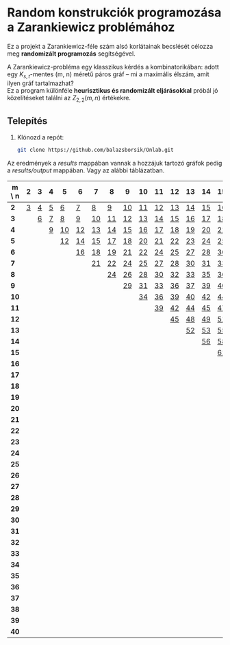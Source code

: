 # Random konstrukciók programozása a Zarankiewicz problémához

Ez a projekt a Zarankiewicz-féle szám alsó korlátainak becslését célozza meg **randomizált programozás** segítségével.

A Zarankiewicz-probléma egy klasszikus kérdés a kombinatorikában: adott egy $K_{s,t}$-mentes (m, n) méretű páros gráf – mi a maximális élszám, amit ilyen gráf tartalmazhat?  
Ez a program különféle **heurisztikus és randomizált eljárásokkal** próbál jó közelítéseket találni az $Z_{2,2}(m, n)$ értékekre.

## Telepítés

1. Klónozd a repót:
   ```bash
   git clone https://github.com/balazsborsik/Onlab.git
   ```

Az eredmények a *results* mappában vannak a hozzájuk tartozó gráfok pedig a *results/output* mappában. Vagy az alábbi táblázatban.

| m \ n | 2 | 3 | 4 | 5 | 6 | 7 | 8 | 9 | 10 | 11 | 12 | 13 | 14 | 15 | 16 | 17 | 18 | 19 | 20 | 21 | 22 | 23 | 24 | 25 | 26 | 27 | 28 | 29 | 30 | 31 | 32 | 33 | 34 | 35 | 36 | 37 | 38 | 39 | 40 |
|---|---|---|---|---|---|---|---|---|---|---|---|---|---|---|---|---|---|---|---|---|---|---|---|---|---|---|---|---|---|---|---|---|---|---|---|---|---|---|---|
| **2** | [3](results/output/Z2_2_2_2_3.txt) | [4](results/output/Z2_3_2_2_4.txt) | [5](results/output/Z2_4_2_2_5.txt) | [6](results/output/Z2_5_2_2_6.txt) | [7](results/output/Z2_6_2_2_7.txt) | [8](results/output/Z2_7_2_2_8.txt) | [9](results/output/Z2_8_2_2_9.txt) | [10](results/output/Z2_9_2_2_10.txt) | [11](results/output/Z2_10_2_2_11.txt) | [12](results/output/Z2_11_2_2_12.txt) | [13](results/output/Z2_12_2_2_13.txt) | [14](results/output/Z2_13_2_2_14.txt) | [15](results/output/Z2_14_2_2_15.txt) | [16](results/output/Z2_15_2_2_16.txt) | [17](results/output/Z2_16_2_2_17.txt) | [18](results/output/Z2_17_2_2_18.txt) | [19](results/output/Z2_18_2_2_19.txt) | [20](results/output/Z2_19_2_2_20.txt) | [21](results/output/Z2_20_2_2_21.txt) | [22](results/output/Z2_21_2_2_22.txt) | [23](results/output/Z2_22_2_2_23.txt) | [24](results/output/Z2_23_2_2_24.txt) | [25](results/output/Z2_24_2_2_25.txt) | [26](results/output/Z2_25_2_2_26.txt) | [27](results/output/Z2_26_2_2_27.txt) | [28](results/output/Z2_27_2_2_28.txt) | [29](results/output/Z2_28_2_2_29.txt) | [30](results/output/Z2_29_2_2_30.txt) | [31](results/output/Z2_30_2_2_31.txt) | [32](results/output/Z2_31_2_2_32.txt) | [33](results/output/Z2_32_2_2_33.txt) | [34](results/output/Z2_33_2_2_34.txt) | [35](results/output/Z2_34_2_2_35.txt) | [36](results/output/Z2_35_2_2_36.txt) | [37](results/output/Z2_36_2_2_37.txt) | [38](results/output/Z2_37_2_2_38.txt) | [39](results/output/Z2_38_2_2_39.txt) | [40](results/output/Z2_39_2_2_40.txt) | [41](results/output/Z2_40_2_2_41.txt) |
| **3** |   | [6](results/output/Z3_3_2_2_6.txt) | [7](results/output/Z3_4_2_2_7.txt) | [8](results/output/Z3_5_2_2_8.txt) | [9](results/output/Z3_6_2_2_9.txt) | [10](results/output/Z3_7_2_2_10.txt) | [11](results/output/Z3_8_2_2_11.txt) | [12](results/output/Z3_9_2_2_12.txt) | [13](results/output/Z3_10_2_2_13.txt) | [14](results/output/Z3_11_2_2_14.txt) | [15](results/output/Z3_12_2_2_15.txt) | [16](results/output/Z3_13_2_2_16.txt) | [17](results/output/Z3_14_2_2_17.txt) | [18](results/output/Z3_15_2_2_18.txt) | [19](results/output/Z3_16_2_2_19.txt) | [20](results/output/Z3_17_2_2_20.txt) | [21](results/output/Z3_18_2_2_21.txt) | [22](results/output/Z3_19_2_2_22.txt) | [23](results/output/Z3_20_2_2_23.txt) | [24](results/output/Z3_21_2_2_24.txt) | [25](results/output/Z3_22_2_2_25.txt) | [26](results/output/Z3_23_2_2_26.txt) | [27](results/output/Z3_24_2_2_27.txt) | [28](results/output/Z3_25_2_2_28.txt) | [29](results/output/Z3_26_2_2_29.txt) | [30](results/output/Z3_27_2_2_30.txt) | [31](results/output/Z3_28_2_2_31.txt) | [32](results/output/Z3_29_2_2_32.txt) | [33](results/output/Z3_30_2_2_33.txt) | [34](results/output/Z3_31_2_2_34.txt) | [35](results/output/Z3_32_2_2_35.txt) | [36](results/output/Z3_33_2_2_36.txt) | [37](results/output/Z3_34_2_2_37.txt) | [38](results/output/Z3_35_2_2_38.txt) | [39](results/output/Z3_36_2_2_39.txt) | [40](results/output/Z3_37_2_2_40.txt) | [41](results/output/Z3_38_2_2_41.txt) | [42](results/output/Z3_39_2_2_42.txt) | [43](results/output/Z3_40_2_2_43.txt) |
| **4** |   |   | [9](results/output/Z4_4_2_2_9.txt) | [10](results/output/Z4_5_2_2_10.txt) | [12](results/output/Z4_6_2_2_12.txt) | [13](results/output/Z4_7_2_2_13.txt) | [14](results/output/Z4_8_2_2_14.txt) | [15](results/output/Z4_9_2_2_15.txt) | [16](results/output/Z4_10_2_2_16.txt) | [17](results/output/Z4_11_2_2_17.txt) | [18](results/output/Z4_12_2_2_18.txt) | [19](results/output/Z4_13_2_2_19.txt) | [20](results/output/Z4_14_2_2_20.txt) | [21](results/output/Z4_15_2_2_21.txt) | [22](results/output/Z4_16_2_2_22.txt) | [23](results/output/Z4_17_2_2_23.txt) | [24](results/output/Z4_18_2_2_24.txt) | [25](results/output/Z4_19_2_2_25.txt) | [26](results/output/Z4_20_2_2_26.txt) | [27](results/output/Z4_21_2_2_27.txt) | [28](results/output/Z4_22_2_2_28.txt) | [29](results/output/Z4_23_2_2_29.txt) | [30](results/output/Z4_24_2_2_30.txt) | [31](results/output/Z4_25_2_2_31.txt) | [32](results/output/Z4_26_2_2_32.txt) | [33](results/output/Z4_27_2_2_33.txt) | [34](results/output/Z4_28_2_2_34.txt) | [35](results/output/Z4_29_2_2_35.txt) | [36](results/output/Z4_30_2_2_36.txt) | [37](results/output/Z4_31_2_2_37.txt) | [38](results/output/Z4_32_2_2_38.txt) | [39](results/output/Z4_33_2_2_39.txt) | [40](results/output/Z4_34_2_2_40.txt) | [41](results/output/Z4_35_2_2_41.txt) | [42](results/output/Z4_36_2_2_42.txt) | [43](results/output/Z4_37_2_2_43.txt) | [44](results/output/Z4_38_2_2_44.txt) | [45](results/output/Z4_39_2_2_45.txt) | [46](results/output/Z4_40_2_2_46.txt) |
| **5** |   |   |   | [12](results/output/Z5_5_2_2_12.txt) | [14](results/output/Z5_6_2_2_14.txt) | [15](results/output/Z5_7_2_2_15.txt) | [17](results/output/Z5_8_2_2_17.txt) | [18](results/output/Z5_9_2_2_18.txt) | [20](results/output/Z5_10_2_2_20.txt) | [21](results/output/Z5_11_2_2_21.txt) | [22](results/output/Z5_12_2_2_22.txt) | [23](results/output/Z5_13_2_2_23.txt) | [24](results/output/Z5_14_2_2_24.txt) | [25](results/output/Z5_15_2_2_25.txt) | [26](results/output/Z5_16_2_2_26.txt) | [27](results/output/Z5_17_2_2_27.txt) | [28](results/output/Z5_18_2_2_28.txt) | [29](results/output/Z5_19_2_2_29.txt) | [30](results/output/Z5_20_2_2_30.txt) | [31](results/output/Z5_21_2_2_31.txt) | [32](results/output/Z5_22_2_2_32.txt) | [33](results/output/Z5_23_2_2_33.txt) | [34](results/output/Z5_24_2_2_34.txt) | [35](results/output/Z5_25_2_2_35.txt) | [36](results/output/Z5_26_2_2_36.txt) | [37](results/output/Z5_27_2_2_37.txt) | [38](results/output/Z5_28_2_2_38.txt) | [39](results/output/Z5_29_2_2_39.txt) | [40](results/output/Z5_30_2_2_40.txt) | [41](results/output/Z5_31_2_2_41.txt) | [42](results/output/Z5_32_2_2_42.txt) | [43](results/output/Z5_33_2_2_43.txt) | [44](results/output/Z5_34_2_2_44.txt) | [45](results/output/Z5_35_2_2_45.txt) | [46](results/output/Z5_36_2_2_46.txt) | [47](results/output/Z5_37_2_2_47.txt) | [48](results/output/Z5_38_2_2_48.txt) | [49](results/output/Z5_39_2_2_49.txt) | [50](results/output/Z5_40_2_2_50.txt) |
| **6** |   |   |   |   | [16](results/output/Z6_6_2_2_16.txt) | [18](results/output/Z6_7_2_2_18.txt) | [19](results/output/Z6_8_2_2_19.txt) | [21](results/output/Z6_9_2_2_21.txt) | [22](results/output/Z6_10_2_2_22.txt) | [24](results/output/Z6_11_2_2_24.txt) | [25](results/output/Z6_12_2_2_25.txt) | [27](results/output/Z6_13_2_2_27.txt) | [28](results/output/Z6_14_2_2_28.txt) | [30](results/output/Z6_15_2_2_30.txt) | [31](results/output/Z6_16_2_2_31.txt) | [32](results/output/Z6_17_2_2_32.txt) | [33](results/output/Z6_18_2_2_33.txt) | [34](results/output/Z6_19_2_2_34.txt) | [35](results/output/Z6_20_2_2_35.txt) | [36](results/output/Z6_21_2_2_36.txt) | [37](results/output/Z6_22_2_2_37.txt) | [38](results/output/Z6_23_2_2_38.txt) | [39](results/output/Z6_24_2_2_39.txt) | [40](results/output/Z6_25_2_2_40.txt) | [41](results/output/Z6_26_2_2_41.txt) | [42](results/output/Z6_27_2_2_42.txt) | [43](results/output/Z6_28_2_2_43.txt) | [44](results/output/Z6_29_2_2_44.txt) | [45](results/output/Z6_30_2_2_45.txt) | [46](results/output/Z6_31_2_2_46.txt) | [47](results/output/Z6_32_2_2_47.txt) | [48](results/output/Z6_33_2_2_48.txt) | [49](results/output/Z6_34_2_2_49.txt) | [50](results/output/Z6_35_2_2_50.txt) | [51](results/output/Z6_36_2_2_51.txt) | [52](results/output/Z6_37_2_2_52.txt) | [53](results/output/Z6_38_2_2_53.txt) | [54](results/output/Z6_39_2_2_54.txt) | [55](results/output/Z6_40_2_2_55.txt) |
| **7** |   |   |   |   |   | [21](results/output/Z7_7_2_2_21.txt) | [22](results/output/Z7_8_2_2_22.txt) | [24](results/output/Z7_9_2_2_24.txt) | [25](results/output/Z7_10_2_2_25.txt) | [27](results/output/Z7_11_2_2_27.txt) | [28](results/output/Z7_12_2_2_28.txt) | [30](results/output/Z7_13_2_2_30.txt) | [31](results/output/Z7_14_2_2_31.txt) | [33](results/output/Z7_15_2_2_33.txt) | [34](results/output/Z7_16_2_2_34.txt) | [36](results/output/Z7_17_2_2_36.txt) | [37](results/output/Z7_18_2_2_37.txt) | [39](results/output/Z7_19_2_2_39.txt) | [40](results/output/Z7_20_2_2_40.txt) | [42](results/output/Z7_21_2_2_42.txt) | [43](results/output/Z7_22_2_2_43.txt) | [44](results/output/Z7_23_2_2_44.txt) | [45](results/output/Z7_24_2_2_45.txt) | [46](results/output/Z7_25_2_2_46.txt) | [47](results/output/Z7_26_2_2_47.txt) | [48](results/output/Z7_27_2_2_48.txt) | [49](results/output/Z7_28_2_2_49.txt) | [50](results/output/Z7_29_2_2_50.txt) | [51](results/output/Z7_30_2_2_51.txt) | [52](results/output/Z7_31_2_2_52.txt) | [53](results/output/Z7_32_2_2_53.txt) | [54](results/output/Z7_33_2_2_54.txt) | [55](results/output/Z7_34_2_2_55.txt) | [56](results/output/Z7_35_2_2_56.txt) | [57](results/output/Z7_36_2_2_57.txt) | [58](results/output/Z7_37_2_2_58.txt) | [59](results/output/Z7_38_2_2_59.txt) | [60](results/output/Z7_39_2_2_60.txt) | [61](results/output/Z7_40_2_2_61.txt) |
| **8** |   |   |   |   |   |   | [24](results/output/Z8_8_2_2_24.txt) | [26](results/output/Z8_9_2_2_26.txt) | [28](results/output/Z8_10_2_2_28.txt) | [30](results/output/Z8_11_2_2_30.txt) | [32](results/output/Z8_12_2_2_32.txt) | [33](results/output/Z8_13_2_2_33.txt) | [35](results/output/Z8_14_2_2_35.txt) | [36](results/output/Z8_15_2_2_36.txt) | [38](results/output/Z8_16_2_2_38.txt) | [39](results/output/Z8_17_2_2_39.txt) | [41](results/output/Z8_18_2_2_41.txt) | [42](results/output/Z8_19_2_2_42.txt) | [44](results/output/Z8_20_2_2_44.txt) | [45](results/output/Z8_21_2_2_45.txt) | [47](results/output/Z8_22_2_2_47.txt) | [48](results/output/Z8_23_2_2_48.txt) | [50](results/output/Z8_24_2_2_50.txt) | [51](results/output/Z8_25_2_2_51.txt) | [53](results/output/Z8_26_2_2_53.txt) | [54](results/output/Z8_27_2_2_54.txt) | [56](results/output/Z8_28_2_2_56.txt) | [57](results/output/Z8_29_2_2_57.txt) | [58](results/output/Z8_30_2_2_58.txt) | [59](results/output/Z8_31_2_2_59.txt) | [60](results/output/Z8_32_2_2_60.txt) | [61](results/output/Z8_33_2_2_61.txt) | [62](results/output/Z8_34_2_2_62.txt) | [63](results/output/Z8_35_2_2_63.txt) | [64](results/output/Z8_36_2_2_64.txt) | [65](results/output/Z8_37_2_2_65.txt) | [66](results/output/Z8_38_2_2_66.txt) | [67](results/output/Z8_39_2_2_67.txt) | [68](results/output/Z8_40_2_2_68.txt) |
| **9** |   |   |   |   |   |   |   | [29](results/output/Z9_9_2_2_29.txt) | [31](results/output/Z9_10_2_2_31.txt) | [33](results/output/Z9_11_2_2_33.txt) | [36](results/output/Z9_12_2_2_36.txt) | [37](results/output/Z9_13_2_2_37.txt) | [39](results/output/Z9_14_2_2_39.txt) | [40](results/output/Z9_15_2_2_40.txt) | [42](results/output/Z9_16_2_2_42.txt) | [43](results/output/Z9_17_2_2_43.txt) | [45](results/output/Z9_18_2_2_45.txt) | [46](results/output/Z9_19_2_2_46.txt) | [48](results/output/Z9_20_2_2_48.txt) | [49](results/output/Z9_21_2_2_49.txt) | [51](results/output/Z9_22_2_2_51.txt) | [52](results/output/Z9_23_2_2_52.txt) | [54](results/output/Z9_24_2_2_54.txt) | [55](results/output/Z9_25_2_2_55.txt) | [57](results/output/Z9_26_2_2_57.txt) | [58](results/output/Z9_27_2_2_58.txt) | [60](results/output/Z9_28_2_2_60.txt) | [61](results/output/Z9_29_2_2_61.txt) | [63](results/output/Z9_30_2_2_63.txt) | [64](results/output/Z9_31_2_2_64.txt) | [66](results/output/Z9_32_2_2_66.txt) | [67](results/output/Z9_33_2_2_67.txt) | [69](results/output/Z9_34_2_2_69.txt) | [70](results/output/Z9_35_2_2_70.txt) | [72](results/output/Z9_36_2_2_72.txt) | [73](results/output/Z9_37_2_2_73.txt) | [74](results/output/Z9_38_2_2_74.txt) | [75](results/output/Z9_39_2_2_75.txt) | [76](results/output/Z9_40_2_2_76.txt) |
| **10** |   |   |   |   |   |   |   |   | [34](results/output/Z10_10_2_2_34.txt) | [36](results/output/Z10_11_2_2_36.txt) | [39](results/output/Z10_12_2_2_39.txt) | [40](results/output/Z10_13_2_2_40.txt) | [42](results/output/Z10_14_2_2_42.txt) | [44](results/output/Z10_15_2_2_44.txt) | [46](results/output/Z10_16_2_2_46.txt) | [47](results/output/Z10_17_2_2_47.txt) | [49](results/output/Z10_18_2_2_49.txt) | [51](results/output/Z10_19_2_2_51.txt) | [52](results/output/Z10_20_2_2_52.txt) | [54](results/output/Z10_21_2_2_54.txt) | [55](results/output/Z10_22_2_2_55.txt) | [57](results/output/Z10_23_2_2_57.txt) | [58](results/output/Z10_24_2_2_58.txt) | [60](results/output/Z10_25_2_2_60.txt) | [61](results/output/Z10_26_2_2_61.txt) | [63](results/output/Z10_27_2_2_63.txt) | [64](results/output/Z10_28_2_2_64.txt) | [66](results/output/Z10_29_2_2_66.txt) | [67](results/output/Z10_30_2_2_67.txt) | [69](results/output/Z10_31_2_2_69.txt) | [70](results/output/Z10_32_2_2_70.txt) | [72](results/output/Z10_33_2_2_72.txt) | [73](results/output/Z10_34_2_2_73.txt) | [75](results/output/Z10_35_2_2_75.txt) | [76](results/output/Z10_36_2_2_76.txt) | [78](results/output/Z10_37_2_2_78.txt) | [79](results/output/Z10_38_2_2_79.txt) | [81](results/output/Z10_39_2_2_81.txt) | [82](results/output/Z10_40_2_2_82.txt) |
| **11** |   |   |   |   |   |   |   |   |   | [39](results/output/Z11_11_2_2_39.txt) | [42](results/output/Z11_12_2_2_42.txt) | [44](results/output/Z11_13_2_2_44.txt) | [45](results/output/Z11_14_2_2_45.txt) | [47](results/output/Z11_15_2_2_47.txt) | [50](results/output/Z11_16_2_2_50.txt) | [51](results/output/Z11_17_2_2_51.txt) | [53](results/output/Z11_18_2_2_53.txt) | [55](results/output/Z11_19_2_2_55.txt) | [57](results/output/Z11_20_2_2_57.txt) | [59](results/output/Z11_21_2_2_59.txt) | [60](results/output/Z11_22_2_2_60.txt) | [62](results/output/Z11_23_2_2_62.txt) | [63](results/output/Z11_24_2_2_63.txt) | [65](results/output/Z11_25_2_2_65.txt) | [66](results/output/Z11_26_2_2_66.txt) | [68](results/output/Z11_27_2_2_68.txt) | [69](results/output/Z11_28_2_2_69.txt) | [71](results/output/Z11_29_2_2_71.txt) | [72](results/output/Z11_30_2_2_72.txt) | [74](results/output/Z11_31_2_2_74.txt) | [75](results/output/Z11_32_2_2_75.txt) | [77](results/output/Z11_33_2_2_77.txt) | [78](results/output/Z11_34_2_2_78.txt) | [80](results/output/Z11_35_2_2_80.txt) | [81](results/output/Z11_36_2_2_81.txt) | [83](results/output/Z11_37_2_2_83.txt) | [84](results/output/Z11_38_2_2_84.txt) | [86](results/output/Z11_39_2_2_86.txt) | [87](results/output/Z11_40_2_2_87.txt) |
| **12** |   |   |   |   |   |   |   |   |   |   | [45](results/output/Z12_12_2_2_45.txt) | [48](results/output/Z12_13_2_2_48.txt) | [49](results/output/Z12_14_2_2_49.txt) | [51](results/output/Z12_15_2_2_51.txt) | [53](results/output/Z12_16_2_2_53.txt) | [55](results/output/Z12_17_2_2_55.txt) | [57](results/output/Z12_18_2_2_57.txt) | [60](results/output/Z12_19_2_2_60.txt) | [61](results/output/Z12_20_2_2_61.txt) | [63](results/output/Z12_21_2_2_63.txt) | [65](results/output/Z12_22_2_2_65.txt) | [66](results/output/Z12_23_2_2_66.txt) | [68](results/output/Z12_24_2_2_68.txt) | [70](results/output/Z12_25_2_2_70.txt) | [72](results/output/Z12_26_2_2_72.txt) | [73](results/output/Z12_27_2_2_73.txt) | [75](results/output/Z12_28_2_2_75.txt) | [76](results/output/Z12_29_2_2_76.txt) | [78](results/output/Z12_30_2_2_78.txt) | [79](results/output/Z12_31_2_2_79.txt) | [81](results/output/Z12_32_2_2_81.txt) | [82](results/output/Z12_33_2_2_82.txt) | [84](results/output/Z12_34_2_2_84.txt) | [85](results/output/Z12_35_2_2_85.txt) | [87](results/output/Z12_36_2_2_87.txt) | [88](results/output/Z12_37_2_2_88.txt) | [90](results/output/Z12_38_2_2_90.txt) | [91](results/output/Z12_39_2_2_91.txt) | [93](results/output/Z12_40_2_2_93.txt) |
| **13** |   |   |   |   |   |   |   |   |   |   |   | [52](results/output/Z13_13_2_2_52.txt) | [53](results/output/Z13_14_2_2_53.txt) | [55](results/output/Z13_15_2_2_55.txt) | [57](results/output/Z13_16_2_2_57.txt) | [59](results/output/Z13_17_2_2_59.txt) | [61](results/output/Z13_18_2_2_61.txt) | [64](results/output/Z13_19_2_2_64.txt) | [66](results/output/Z13_20_2_2_66.txt) | [67](results/output/Z13_21_2_2_67.txt) | [69](results/output/Z13_22_2_2_69.txt) | [71](results/output/Z13_23_2_2_71.txt) | [73](results/output/Z13_24_2_2_73.txt) | [75](results/output/Z13_25_2_2_75.txt) | [78](results/output/Z13_26_2_2_78.txt) | [79](results/output/Z13_27_2_2_79.txt) | [81](results/output/Z13_28_2_2_81.txt) | [82](results/output/Z13_29_2_2_82.txt) | [84](results/output/Z13_30_2_2_84.txt) | [85](results/output/Z13_31_2_2_85.txt) | [87](results/output/Z13_32_2_2_87.txt) | [88](results/output/Z13_33_2_2_88.txt) | [90](results/output/Z13_34_2_2_90.txt) | [91](results/output/Z13_35_2_2_91.txt) | [93](results/output/Z13_36_2_2_93.txt) | [94](results/output/Z13_37_2_2_94.txt) | [96](results/output/Z13_38_2_2_96.txt) | [97](results/output/Z13_39_2_2_97.txt) | [99](results/output/Z13_40_2_2_99.txt) |
| **14** |   |   |   |   |   |   |   |   |   |   |   |   | [56](results/output/Z14_14_2_2_56.txt) | [58](results/output/Z14_15_2_2_58.txt) | [60](results/output/Z14_16_2_2_60.txt) | [63](results/output/Z14_17_2_2_63.txt) | [65](results/output/Z14_18_2_2_65.txt) | [68](results/output/Z14_19_2_2_68.txt) | [70](results/output/Z14_20_2_2_70.txt) | [72](results/output/Z14_21_2_2_72.txt) | [73](results/output/Z14_22_2_2_73.txt) | [75](results/output/Z14_23_2_2_75.txt) | [78](results/output/Z14_24_2_2_78.txt) | [80](results/output/Z14_25_2_2_80.txt) | [82](results/output/Z14_26_2_2_82.txt) | [84](results/output/Z14_27_2_2_84.txt) | [85](results/output/Z14_28_2_2_85.txt) | [87](results/output/Z14_29_2_2_87.txt) | [89](results/output/Z14_30_2_2_89.txt) | [91](results/output/Z14_31_2_2_91.txt) | [92](results/output/Z14_32_2_2_92.txt) | [94](results/output/Z14_33_2_2_94.txt) | [96](results/output/Z14_34_2_2_96.txt) | [98](results/output/Z14_35_2_2_98.txt) | [99](results/output/Z14_36_2_2_99.txt) | [101](results/output/Z14_37_2_2_101.txt) | [102](results/output/Z14_38_2_2_102.txt) | [104](results/output/Z14_39_2_2_104.txt) | [105](results/output/Z14_40_2_2_105.txt) |
| **15** |   |   |   |   |   |   |   |   |   |   |   |   |   | [61](results/output/Z15_15_2_2_61.txt) | [64](results/output/Z15_16_2_2_64.txt) | [67](results/output/Z15_17_2_2_67.txt) | [69](results/output/Z15_18_2_2_69.txt) | [72](results/output/Z15_19_2_2_72.txt) | [75](results/output/Z15_20_2_2_75.txt) | [77](results/output/Z15_21_2_2_77.txt) | [78](results/output/Z15_22_2_2_78.txt) | [80](results/output/Z15_23_2_2_80.txt) | [82](results/output/Z15_24_2_2_82.txt) | [85](results/output/Z15_25_2_2_85.txt) | [86](results/output/Z15_26_2_2_86.txt) | [88](results/output/Z15_27_2_2_88.txt) | [90](results/output/Z15_28_2_2_90.txt) | [92](results/output/Z15_29_2_2_92.txt) | [95](results/output/Z15_30_2_2_95.txt) | [96](results/output/Z15_31_2_2_96.txt) | [98](results/output/Z15_32_2_2_98.txt) | [100](results/output/Z15_33_2_2_100.txt) | [102](results/output/Z15_34_2_2_102.txt) | [105](results/output/Z15_35_2_2_105.txt) | [106](results/output/Z15_36_2_2_106.txt) | [108](results/output/Z15_37_2_2_108.txt) | [109](results/output/Z15_38_2_2_109.txt) | [111](results/output/Z15_39_2_2_111.txt) | [112](results/output/Z15_40_2_2_112.txt) |
| **16** |   |   |   |   |   |   |   |   |   |   |   |   |   |   | [67](results/output/Z16_16_2_2_67.txt) | [70](results/output/Z16_17_2_2_70.txt) | [73](results/output/Z16_18_2_2_73.txt) | [76](results/output/Z16_19_2_2_76.txt) | [80](results/output/Z16_20_2_2_80.txt) | [81](results/output/Z16_21_2_2_81.txt) | [83](results/output/Z16_22_2_2_83.txt) | [85](results/output/Z16_23_2_2_85.txt) | [87](results/output/Z16_24_2_2_87.txt) | [90](results/output/Z16_25_2_2_90.txt) | [91](results/output/Z16_26_2_2_91.txt) | [93](results/output/Z16_27_2_2_93.txt) | [95](results/output/Z16_28_2_2_95.txt) | [97](results/output/Z16_29_2_2_97.txt) | [100](results/output/Z16_30_2_2_100.txt) | [102](results/output/Z16_31_2_2_102.txt) | [103](results/output/Z16_32_2_2_103.txt) | [106](results/output/Z16_33_2_2_106.txt) | [108](results/output/Z16_34_2_2_108.txt) | [110](results/output/Z16_35_2_2_110.txt) | [111](results/output/Z16_36_2_2_111.txt) | [113](results/output/Z16_37_2_2_113.txt) | [115](results/output/Z16_38_2_2_115.txt) | [117](results/output/Z16_39_2_2_117.txt) | [118](results/output/Z16_40_2_2_118.txt) |
| **17** |   |   |   |   |   |   |   |   |   |   |   |   |   |   |   | [74](results/output/Z17_17_2_2_74.txt) | [77](results/output/Z17_18_2_2_77.txt) | [80](results/output/Z17_19_2_2_80.txt) | [84](results/output/Z17_20_2_2_84.txt) | [85](results/output/Z17_21_2_2_85.txt) | [87](results/output/Z17_22_2_2_87.txt) | [89](results/output/Z17_23_2_2_89.txt) | [91](results/output/Z17_24_2_2_91.txt) | [94](results/output/Z17_25_2_2_94.txt) | [96](results/output/Z17_26_2_2_96.txt) | [98](results/output/Z17_27_2_2_98.txt) | [101](results/output/Z17_28_2_2_101.txt) | [102](results/output/Z17_29_2_2_102.txt) | [105](results/output/Z17_30_2_2_105.txt) | [107](results/output/Z17_31_2_2_107.txt) | [109](results/output/Z17_32_2_2_109.txt) | [111](results/output/Z17_33_2_2_111.txt) | [113](results/output/Z17_34_2_2_113.txt) | [115](results/output/Z17_35_2_2_115.txt) | [117](results/output/Z17_36_2_2_117.txt) | [119](results/output/Z17_37_2_2_119.txt) | [121](results/output/Z17_38_2_2_121.txt) | [123](results/output/Z17_39_2_2_123.txt) | [125](results/output/Z17_40_2_2_125.txt) |
| **18** |   |   |   |   |   |   |   |   |   |   |   |   |   |   |   |   | [81](results/output/Z18_18_2_2_81.txt) | [84](results/output/Z18_19_2_2_84.txt) | [88](results/output/Z18_20_2_2_88.txt) | [90](results/output/Z18_21_2_2_90.txt) | [91](results/output/Z18_22_2_2_91.txt) | [93](results/output/Z18_23_2_2_93.txt) | [96](results/output/Z18_24_2_2_96.txt) | [99](results/output/Z18_25_2_2_99.txt) | [101](results/output/Z18_26_2_2_101.txt) | [103](results/output/Z18_27_2_2_103.txt) | [106](results/output/Z18_28_2_2_106.txt) | [108](results/output/Z18_29_2_2_108.txt) | [109](results/output/Z18_30_2_2_109.txt) | [112](results/output/Z18_31_2_2_112.txt) | [114](results/output/Z18_32_2_2_114.txt) | [116](results/output/Z18_33_2_2_116.txt) | [118](results/output/Z18_34_2_2_118.txt) | [120](results/output/Z18_35_2_2_120.txt) | [123](results/output/Z18_36_2_2_123.txt) | [124](results/output/Z18_37_2_2_124.txt) | [127](results/output/Z18_38_2_2_127.txt) | [128](results/output/Z18_39_2_2_128.txt) | [130](results/output/Z18_40_2_2_130.txt) |
| **19** |   |   |   |   |   |   |   |   |   |   |   |   |   |   |   |   |   | [88](results/output/Z19_19_2_2_88.txt) | [92](results/output/Z19_20_2_2_92.txt) | [95](results/output/Z19_21_2_2_95.txt) | [96](results/output/Z19_22_2_2_96.txt) | [98](results/output/Z19_23_2_2_98.txt) | [100](results/output/Z19_24_2_2_100.txt) | [103](results/output/Z19_25_2_2_103.txt) | [106](results/output/Z19_26_2_2_106.txt) | [108](results/output/Z19_27_2_2_108.txt) | [111](results/output/Z19_28_2_2_111.txt) | [114](results/output/Z19_29_2_2_114.txt) | [115](results/output/Z19_30_2_2_115.txt) | [117](results/output/Z19_31_2_2_117.txt) | [119](results/output/Z19_32_2_2_119.txt) | [121](results/output/Z19_33_2_2_121.txt) | [124](results/output/Z19_34_2_2_124.txt) | [126](results/output/Z19_35_2_2_126.txt) | [129](results/output/Z19_36_2_2_129.txt) | [130](results/output/Z19_37_2_2_130.txt) | [132](results/output/Z19_38_2_2_132.txt) | [134](results/output/Z19_39_2_2_134.txt) | [136](results/output/Z19_40_2_2_136.txt) |
| **20** |   |   |   |   |   |   |   |   |   |   |   |   |   |   |   |   |   |   | [96](results/output/Z20_20_2_2_96.txt) | [100](results/output/Z20_21_2_2_100.txt) | [101](results/output/Z20_22_2_2_101.txt) | [103](results/output/Z20_23_2_2_103.txt) | [105](results/output/Z20_24_2_2_105.txt) | [108](results/output/Z20_25_2_2_108.txt) | [111](results/output/Z20_26_2_2_111.txt) | [113](results/output/Z20_27_2_2_113.txt) | [116](results/output/Z20_28_2_2_116.txt) | [120](results/output/Z20_29_2_2_120.txt) | [121](results/output/Z20_30_2_2_121.txt) | [123](results/output/Z20_31_2_2_123.txt) | [125](results/output/Z20_32_2_2_125.txt) | [127](results/output/Z20_33_2_2_127.txt) | [129](results/output/Z20_34_2_2_129.txt) | [131](results/output/Z20_35_2_2_131.txt) | [135](results/output/Z20_36_2_2_135.txt) | [136](results/output/Z20_37_2_2_136.txt) | [138](results/output/Z20_38_2_2_138.txt) | [140](results/output/Z20_39_2_2_140.txt) | [142](results/output/Z20_40_2_2_142.txt) |
| **21** |   |   |   |   |   |   |   |   |   |   |   |   |   |   |   |   |   |   |   | [105](results/output/Z21_21_2_2_105.txt) | [106](results/output/Z21_22_2_2_106.txt) | [108](results/output/Z21_23_2_2_108.txt) | [110](results/output/Z21_24_2_2_110.txt) | [112](results/output/Z21_25_2_2_112.txt) | [116](results/output/Z21_26_2_2_116.txt) | [118](results/output/Z21_27_2_2_118.txt) | [121](results/output/Z21_28_2_2_121.txt) | [125](results/output/Z21_29_2_2_125.txt) | [126](results/output/Z21_30_2_2_126.txt) | [128](results/output/Z21_31_2_2_128.txt) | [130](results/output/Z21_32_2_2_130.txt) | [132](results/output/Z21_33_2_2_132.txt) | [135](results/output/Z21_34_2_2_135.txt) | [137](results/output/Z21_35_2_2_137.txt) | [141](results/output/Z21_36_2_2_141.txt) | [142](results/output/Z21_37_2_2_142.txt) | [144](results/output/Z21_38_2_2_144.txt) | [147](results/output/Z21_39_2_2_147.txt) | [149](results/output/Z21_40_2_2_149.txt) |
| **22** |   |   |   |   |   |   |   |   |   |   |   |   |   |   |   |   |   |   |   |   | [108](results/output/Z22_22_2_2_108.txt) | [110](results/output/Z22_23_2_2_110.txt) | [114](results/output/Z22_24_2_2_114.txt) | [117](results/output/Z22_25_2_2_117.txt) | [120](results/output/Z22_26_2_2_120.txt) | [123](results/output/Z22_27_2_2_123.txt) | [126](results/output/Z22_28_2_2_126.txt) | [130](results/output/Z22_29_2_2_130.txt) | [132](results/output/Z22_30_2_2_132.txt) | [133](results/output/Z22_31_2_2_133.txt) | [136](results/output/Z22_32_2_2_136.txt) | [138](results/output/Z22_33_2_2_138.txt) | [140](results/output/Z22_34_2_2_140.txt) | [143](results/output/Z22_35_2_2_143.txt) | [147](results/output/Z22_36_2_2_147.txt) | [148](results/output/Z22_37_2_2_148.txt) | [150](results/output/Z22_38_2_2_150.txt) | [153](results/output/Z22_39_2_2_153.txt) | [155](results/output/Z22_40_2_2_155.txt) |
| **23** |   |   |   |   |   |   |   |   |   |   |   |   |   |   |   |   |   |   |   |   |   | [115](results/output/Z23_23_2_2_115.txt) | [118](results/output/Z23_24_2_2_118.txt) | [121](results/output/Z23_25_2_2_121.txt) | [125](results/output/Z23_26_2_2_125.txt) | [128](results/output/Z23_27_2_2_128.txt) | [131](results/output/Z23_28_2_2_131.txt) | [135](results/output/Z23_29_2_2_135.txt) | [138](results/output/Z23_30_2_2_138.txt) | [139](results/output/Z23_31_2_2_139.txt) | [141](results/output/Z23_32_2_2_141.txt) | [143](results/output/Z23_33_2_2_143.txt) | [146](results/output/Z23_34_2_2_146.txt) | [148](results/output/Z23_35_2_2_148.txt) | [151](results/output/Z23_36_2_2_151.txt) | [154](results/output/Z23_37_2_2_154.txt) | [156](results/output/Z23_38_2_2_156.txt) | [159](results/output/Z23_39_2_2_159.txt) | [161](results/output/Z23_40_2_2_161.txt) |
| **24** |   |   |   |   |   |   |   |   |   |   |   |   |   |   |   |   |   |   |   |   |   |   | [122](results/output/Z24_24_2_2_122.txt) | [126](results/output/Z24_25_2_2_126.txt) | [129](results/output/Z24_26_2_2_129.txt) | [133](results/output/Z24_27_2_2_133.txt) | [136](results/output/Z24_28_2_2_136.txt) | [140](results/output/Z24_29_2_2_140.txt) | [144](results/output/Z24_30_2_2_144.txt) | [145](results/output/Z24_31_2_2_145.txt) | [147](results/output/Z24_32_2_2_147.txt) | [149](results/output/Z24_33_2_2_149.txt) | [151](results/output/Z24_34_2_2_151.txt) | [154](results/output/Z24_35_2_2_154.txt) | [156](results/output/Z24_36_2_2_156.txt) | [158](results/output/Z24_37_2_2_158.txt) | [161](results/output/Z24_38_2_2_161.txt) | [164](results/output/Z24_39_2_2_164.txt) | [166](results/output/Z24_40_2_2_166.txt) |
| **25** |   |   |   |   |   |   |   |   |   |   |   |   |   |   |   |   |   |   |   |   |   |   |   | [130](results/output/Z25_25_2_2_130.txt) | [134](results/output/Z25_26_2_2_134.txt) | [138](results/output/Z25_27_2_2_138.txt) | [141](results/output/Z25_28_2_2_141.txt) | [145](results/output/Z25_29_2_2_145.txt) | [150](results/output/Z25_30_2_2_150.txt) | [151](results/output/Z25_31_2_2_151.txt) | [153](results/output/Z25_32_2_2_153.txt) | [155](results/output/Z25_33_2_2_155.txt) | [157](results/output/Z25_34_2_2_157.txt) | [160](results/output/Z25_35_2_2_160.txt) | [162](results/output/Z25_36_2_2_162.txt) | [164](results/output/Z25_37_2_2_164.txt) | [167](results/output/Z25_38_2_2_167.txt) | [170](results/output/Z25_39_2_2_170.txt) | [172](results/output/Z25_40_2_2_172.txt) |
| **26** |   |   |   |   |   |   |   |   |   |   |   |   |   |   |   |   |   |   |   |   |   |   |   |   | [138](results/output/Z26_26_2_2_138.txt) | [142](results/output/Z26_27_2_2_142.txt) | [146](results/output/Z26_28_2_2_146.txt) | [150](results/output/Z26_29_2_2_150.txt) | [155](results/output/Z26_30_2_2_155.txt) | [156](results/output/Z26_31_2_2_156.txt) | [158](results/output/Z26_32_2_2_158.txt) | [161](results/output/Z26_33_2_2_161.txt) | [163](results/output/Z26_34_2_2_163.txt) | [165](results/output/Z26_35_2_2_165.txt) | [168](results/output/Z26_36_2_2_168.txt) | [170](results/output/Z26_37_2_2_170.txt) | [172](results/output/Z26_38_2_2_172.txt) | [176](results/output/Z26_39_2_2_176.txt) | [178](results/output/Z26_40_2_2_178.txt) |
| **27** |   |   |   |   |   |   |   |   |   |   |   |   |   |   |   |   |   |   |   |   |   |   |   |   |   | [147](results/output/Z27_27_2_2_147.txt) | [151](results/output/Z27_28_2_2_151.txt) | [155](results/output/Z27_29_2_2_155.txt) | [160](results/output/Z27_30_2_2_160.txt) | [162](results/output/Z27_31_2_2_162.txt) | [163](results/output/Z27_32_2_2_163.txt) | [166](results/output/Z27_33_2_2_166.txt) | [168](results/output/Z27_34_2_2_168.txt) | [170](results/output/Z27_35_2_2_170.txt) | [173](results/output/Z27_36_2_2_173.txt) | [175](results/output/Z27_37_2_2_175.txt) | [178](results/output/Z27_38_2_2_178.txt) | [181](results/output/Z27_39_2_2_181.txt) | [184](results/output/Z27_40_2_2_184.txt) |
| **28** |   |   |   |   |   |   |   |   |   |   |   |   |   |   |   |   |   |   |   |   |   |   |   |   |   |   | [156](results/output/Z28_28_2_2_156.txt) | [160](results/output/Z28_29_2_2_160.txt) | [165](results/output/Z28_30_2_2_165.txt) | [168](results/output/Z28_31_2_2_168.txt) | [169](results/output/Z28_32_2_2_169.txt) | [171](results/output/Z28_33_2_2_171.txt) | [174](results/output/Z28_34_2_2_174.txt) | [176](results/output/Z28_35_2_2_176.txt) | [178](results/output/Z28_36_2_2_178.txt) | [181](results/output/Z28_37_2_2_181.txt) | [183](results/output/Z28_38_2_2_183.txt) | [187](results/output/Z28_39_2_2_187.txt) | [190](results/output/Z28_40_2_2_190.txt) |
| **29** |   |   |   |   |   |   |   |   |   |   |   |   |   |   |   |   |   |   |   |   |   |   |   |   |   |   |   | [165](results/output/Z29_29_2_2_165.txt) | [170](results/output/Z29_30_2_2_170.txt) | [174](results/output/Z29_31_2_2_174.txt) | [175](results/output/Z29_32_2_2_175.txt) | [177](results/output/Z29_33_2_2_177.txt) | [180](results/output/Z29_34_2_2_180.txt) | [182](results/output/Z29_35_2_2_182.txt) | [184](results/output/Z29_36_2_2_184.txt) | [187](results/output/Z29_37_2_2_187.txt) | [189](results/output/Z29_38_2_2_189.txt) | [192](results/output/Z29_39_2_2_192.txt) | [195](results/output/Z29_40_2_2_195.txt) |
| **30** |   |   |   |   |   |   |   |   |   |   |   |   |   |   |   |   |   |   |   |   |   |   |   |   |   |   |   |   | [175](results/output/Z30_30_2_2_175.txt) | [180](results/output/Z30_31_2_2_180.txt) | [181](results/output/Z30_32_2_2_181.txt) | [183](results/output/Z30_33_2_2_183.txt) | [186](results/output/Z30_34_2_2_186.txt) | [188](results/output/Z30_35_2_2_188.txt) | [190](results/output/Z30_36_2_2_190.txt) | [193](results/output/Z30_37_2_2_193.txt) | [195](results/output/Z30_38_2_2_195.txt) | [198](results/output/Z30_39_2_2_198.txt) | [201](results/output/Z30_40_2_2_201.txt) |
| **31** |   |   |   |   |   |   |   |   |   |   |   |   |   |   |   |   |   |   |   |   |   |   |   |   |   |   |   |   |   | [186](results/output/Z31_31_2_2_186.txt) | [187](results/output/Z31_32_2_2_187.txt) | [189](results/output/Z31_33_2_2_189.txt) | [192](results/output/Z31_34_2_2_192.txt) | [194](results/output/Z31_35_2_2_194.txt) | [196](results/output/Z31_36_2_2_196.txt) | [199](results/output/Z31_37_2_2_199.txt) | [201](results/output/Z31_38_2_2_201.txt) | [204](results/output/Z31_39_2_2_204.txt) | [207](results/output/Z31_40_2_2_207.txt) |
| **32** |   |   |   |   |   |   |   |   |   |   |   |   |   |   |   |   |   |   |   |   |   |   |   |   |   |   |   |   |   |   | [189](results/output/Z32_32_2_2_189.txt) | [191](results/output/Z32_33_2_2_191.txt) | [194](results/output/Z32_34_2_2_194.txt) | [196](results/output/Z32_35_2_2_196.txt) | [200](results/output/Z32_36_2_2_200.txt) | [203](results/output/Z32_37_2_2_203.txt) | [206](results/output/Z32_38_2_2_206.txt) | [208](results/output/Z32_39_2_2_208.txt) | [212](results/output/Z32_40_2_2_212.txt) |
| **33** |   |   |   |   |   |   |   |   |   |   |   |   |   |   |   |   |   |   |   |   |   |   |   |   |   |   |   |   |   |   |   | [195](results/output/Z33_33_2_2_195.txt) | [198](results/output/Z33_34_2_2_198.txt) | [201](results/output/Z33_35_2_2_201.txt) | [204](results/output/Z33_36_2_2_204.txt) | [207](results/output/Z33_37_2_2_207.txt) | [210](results/output/Z33_38_2_2_210.txt) | [213](results/output/Z33_39_2_2_213.txt) | [217](results/output/Z33_40_2_2_217.txt) |
| **34** |   |   |   |   |   |   |   |   |   |   |   |   |   |   |   |   |   |   |   |   |   |   |   |   |   |   |   |   |   |   |   |   | [202](results/output/Z34_34_2_2_202.txt) | [207](results/output/Z34_35_2_2_207.txt) | [210](results/output/Z34_36_2_2_210.txt) | [213](results/output/Z34_37_2_2_213.txt) | [216](results/output/Z34_38_2_2_216.txt) | [218](results/output/Z34_39_2_2_218.txt) | [222](results/output/Z34_40_2_2_222.txt) |
| **35** |   |   |   |   |   |   |   |   |   |   |   |   |   |   |   |   |   |   |   |   |   |   |   |   |   |   |   |   |   |   |   |   |   | [213](results/output/Z35_35_2_2_213.txt) | [216](results/output/Z35_36_2_2_216.txt) | [219](results/output/Z35_37_2_2_219.txt) | [222](results/output/Z35_38_2_2_222.txt) | [225](results/output/Z35_39_2_2_225.txt) | [228](results/output/Z35_40_2_2_228.txt) |
| **36** |   |   |   |   |   |   |   |   |   |   |   |   |   |   |   |   |   |   |   |   |   |   |   |   |   |   |   |   |   |   |   |   |   |   | [221](results/output/Z36_36_2_2_221.txt) | [224](results/output/Z36_37_2_2_224.txt) | [227](results/output/Z36_38_2_2_227.txt) | [231](results/output/Z36_39_2_2_231.txt) | [234](results/output/Z36_40_2_2_234.txt) |
| **37** |   |   |   |   |   |   |   |   |   |   |   |   |   |   |   |   |   |   |   |   |   |   |   |   |   |   |   |   |   |   |   |   |   |   |   | [228](results/output/Z37_37_2_2_228.txt) | [231](results/output/Z37_38_2_2_231.txt) | [235](results/output/Z37_39_2_2_235.txt) | [238](results/output/Z37_40_2_2_238.txt) |
| **38** |   |   |   |   |   |   |   |   |   |   |   |   |   |   |   |   |   |   |   |   |   |   |   |   |   |   |   |   |   |   |   |   |   |   |   |   | [235](results/output/Z38_38_2_2_235.txt) | [239](results/output/Z38_39_2_2_239.txt) | [243](results/output/Z38_40_2_2_243.txt) |
| **39** |   |   |   |   |   |   |   |   |   |   |   |   |   |   |   |   |   |   |   |   |   |   |   |   |   |   |   |   |   |   |   |   |   |   |   |   |   | [243](results/output/Z39_39_2_2_243.txt) | [248](results/output/Z39_40_2_2_248.txt) |
| **40** |   |   |   |   |   |   |   |   |   |   |   |   |   |   |   |   |   |   |   |   |   |   |   |   |   |   |   |   |   |   |   |   |   |   |   |   |   |   | [252](results/output/Z40_40_2_2_252.txt) |

